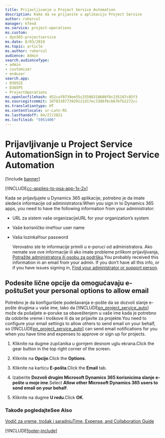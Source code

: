 ```yaml
---
title: Prijavljivanje u Project Service Automation
description: Kako da se prijavite u aplikaciju Project Service
author: ruhercul
manager: kfend
ms.service: project-operations
ms.custom:
- dyn365-projectservice
ms.date: 8/03/2018
ms.topic: article
ms.author: ruhercul
audience: Admin
search.audienceType:
- admin
- customizer
- enduser
search.app:
- D365CE
- D365PS
- ProjectOperations
ms.openlocfilehash: d52caf0739ee55c25598318608f0c235107c85f3
ms.sourcegitcommit: 3d78338773929121d17ec3386f6cb67bfb2272cc
ms.translationtype: HT
ms.contentlocale: sr-Latn-RS
ms.lasthandoff: 04/27/2021
ms.locfileid: "5951406"
---
```

# <a name="sign-in-to-project-service-automation"></a><span data-ttu-id="d41ce-103">Prijavljivanje u Project Service Automation</span><span class="sxs-lookup"><span data-stu-id="d41ce-103">Sign in to Project Service Automation</span></span>

[!include [banner](../includes/psa-now-project-operations.md)]

[!INCLUDE[cc-applies-to-psa-app-1x-2x](../includes/cc-applies-to-psa-app-1x-2x.md)]

<span data-ttu-id="d41ce-104">Kada se prijavljujete u Dynamics 365 aplikacije, potrebno je da imate sledeće informacije od administratora:</span><span class="sxs-lookup"><span data-stu-id="d41ce-104">When you sign in to Dynamics 365 apps, you need to have the following information from your administrator:</span></span>  
  
- <span data-ttu-id="d41ce-105">URL za sistem vaše organizacije</span><span class="sxs-lookup"><span data-stu-id="d41ce-105">URL for your organization’s system</span></span>  
  
- <span data-ttu-id="d41ce-106">Vaše korisničko ime</span><span class="sxs-lookup"><span data-stu-id="d41ce-106">Your user name</span></span>  
  
- <span data-ttu-id="d41ce-107">Vaša lozinka</span><span class="sxs-lookup"><span data-stu-id="d41ce-107">Your password</span></span>  
  
  <span data-ttu-id="d41ce-108">Verovatno ste te informacije primili u e-poruci od administratora. Ako nemate sve ove informacije ili ako imate probleme prilikom prijavljivanja, [Potražite administratora ili osobu za podršku](/dynamics365/customerengagement/on-premises/basics/find-administrator-support).</span><span class="sxs-lookup"><span data-stu-id="d41ce-108">You probably received this information in an email from your admin. If you don’t have all this info, or if you have issues signing in, [Find your administrator or support person](/dynamics365/customerengagement/on-premises/basics/find-administrator-support).</span></span>  
  
## <a name="set-your-personal-options-to-allow-email"></a><span data-ttu-id="d41ce-109">Podesite lične opcije da omogućavaju e-poštu</span><span class="sxs-lookup"><span data-stu-id="d41ce-109">Set your personal options to allow email</span></span>  
 <span data-ttu-id="d41ce-110">Potrebno je da konfigurišete podešavanja e-pošte da se dozvoli slanje e-pošte drugima u vaše ime, tako da [!INCLUDE[pn_project_service_auto](../includes/pn-project-service-auto.md)] može da pošaljete e-poruke sa obaveštenjem u vaše ime kada je potrebno da odobrite vreme i troškove ili da se prijavite za projekte.</span><span class="sxs-lookup"><span data-stu-id="d41ce-110">You need to configure your email settings to allow others to send email on your behalf, so [!INCLUDE[pn_project_service_auto](../includes/pn-project-service-auto.md)] can send email notifications for you when you have time and expenses to approve or sign up for projects.</span></span>  
  
1.  <span data-ttu-id="d41ce-111">Kliknite na dugme zupčanika u gornjem desnom uglu ekrana.</span><span class="sxs-lookup"><span data-stu-id="d41ce-111">Click the gear button in the top right corner of the screen.</span></span>  
  
2.  <span data-ttu-id="d41ce-112">Kliknite na **Opcije**.</span><span class="sxs-lookup"><span data-stu-id="d41ce-112">Click the **Options**.</span></span>  
  
3.  <span data-ttu-id="d41ce-113">Kliknite na karticu **E-pošta**.</span><span class="sxs-lookup"><span data-stu-id="d41ce-113">Click the **Email** tab.</span></span>  
  
4.  <span data-ttu-id="d41ce-114">Izaberite **Dozvoli drugim Microsoft Dynamics 365 korisnicima slanje e-pošte u moje ime**.</span><span class="sxs-lookup"><span data-stu-id="d41ce-114">Select **Allow other Microsoft Dynamics 365 users to send email on your behalf**.</span></span>  
  
5.  <span data-ttu-id="d41ce-115">Kliknite na dugme **U redu**.</span><span class="sxs-lookup"><span data-stu-id="d41ce-115">Click **OK**.</span></span>  
  
### <a name="see-also"></a><span data-ttu-id="d41ce-116">Takođe pogledajte</span><span class="sxs-lookup"><span data-stu-id="d41ce-116">See Also</span></span>  
 [<span data-ttu-id="d41ce-117">Vodič za vreme, trošak i saradnju</span><span class="sxs-lookup"><span data-stu-id="d41ce-117">Time, Expense, and Collaboration Guide</span></span>](../psa/time-expense-collaboration-guide.md)


[!INCLUDE[footer-include](../includes/footer-banner.md)]